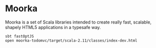 Moorka
==============

Moorka is a set of Scala libraries intended to create really fast, scalable, shapely HTML5 applications in a typesafe
way.

    sbt fastOptJS
    open moorka-todomvc/target/scala-2.11/classes/index-dev.html

